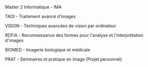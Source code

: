 Master 2 Informatique - IMA

TADI - Traitement avancé d'images 

VISION - Techniques avancées de vision par ordinateur

RDFIA - Reconnaissance des formes pour l'analyse et l'interprétation d'images

BIOMED - Imagerie biologique et médicale

PRAT - Séminaires et pratique en image (Projet personnel)
